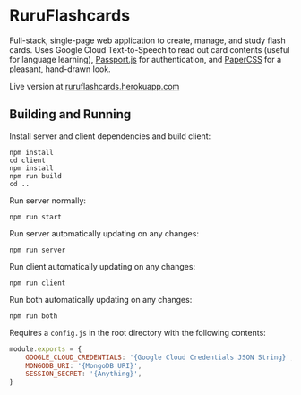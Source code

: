 # RuruFlashcards

Full-stack, single-page web application to create, manage, and study flash cards. Uses Google Cloud Text-to-Speech to read out card contents (useful for language learning), [Passport.js](https://www.passportjs.org/) for authentication, and [PaperCSS](https://www.getpapercss.com/) for a pleasant, hand-drawn look.

Live version at [ruruflashcards.herokuapp.com](https://ruruflashcards.herokuapp.com/)

## Building and Running

Install server and client dependencies and build client:

```
npm install
cd client
npm install
npm run build
cd ..
```

Run server normally:

```
npm run start
```

Run server automatically updating on any changes:

```
npm run server
```

Run client automatically updating on any changes:

```
npm run client
```

Run both automatically updating on any changes:

```
npm run both
```

Requires a `config.js` in the root directory with the following contents:

```js
module.exports = {
	GOOGLE_CLOUD_CREDENTIALS: '{Google Cloud Credentials JSON String}',
	MONGODB_URI: '{MongoDB URI}',
	SESSION_SECRET: '{Anything}',
}
```
